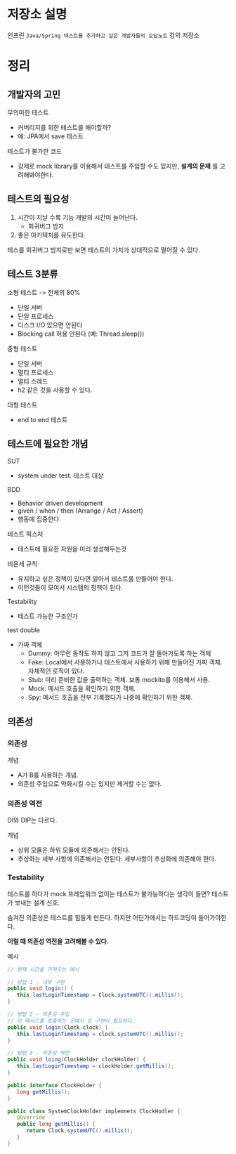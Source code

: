 # 저장소 설명
인프린 `Java/Spring 테스트를 추가하고 싶은 개발자들의 오답노트` 강의 저장소

# 정리
## 개발자의 고민
무의미한 테스트
- 커버리지를 위한 테스트를 해야할까?
- 예: JPA에서 save 테스트

테스트가 불가한 코드
- 강제로 mock library를 이용해서 테스트를 주입할 수도 있지만, __설계의 문제__ 를 고려해봐야한다.

## 테스트의 필요성
1. 시간이 지날 수록 기능 개발의 시간이 늘어난다.
   - 회귀버그 방지
2. 좋은 아키텍처를 유도한다.

테스를 회귀버그 방지로만 보면 테스트의 가치가 상대적으로 떨어질 수 있다. 

## 테스트 3분류
소형 테스트 -> 전체의 80%
- 단일 서버
- 단일 프로세스
- 디스크 I/O 있으면 안된다
- Blocking call 허용 안된다 (예: Thread.sleep())

중형 테스트
- 단일 서버
- 멀티 프로세스
- 멀티 스레드
- h2 같은 것을 사용할 수 있다.

대형 테스트
- end to end 테스트

## 테스트에 필요한 개념
SUT
- system under test. 테스트 대상 

BDD
- Behavior driven development
- given / when / then (Arrange / Act / Assert)
- 행동에 집중한다.

테스트 픽스처
- 테스트에 필요한 자원을 미리 생성해두는것 

비욘세 규칙
- 유지하고 싶은 정책이 있다면 알아서 테스트를 만들어야 한다. 
- 이런것들이 모여서 시스템의 정책이 된다.

Testability
- 테스트 가능한 구조인가

test double
- 가짜 객체
   - Dummy: 아무런 동작도 하지 않고 그저 코드가 잘 돌아가도록 하는 객체
   - Fake: Local에서 사용하거나 테스트에서 사용하기 위해 만들어진 가짜 객체. 자체적인 로직이 있다.
   - Stub: 미리 준비한 값을 출력하는 객체. 보통 mockito를 이용해서 사용.
   - Mock: 메서드 호출을 확인하기 위한 객체. 
   - Spy: 메서드 호출을 전부 기록했다가 나중에 확인하기 위한 객체. 

## 의존성
### 의존성
개념
- A가 B를 사용하는 개념.
- 의존성 주입으로 약화시킬 수는 있지만 제거할 수는 없다. 

### 의존성 역전
DI와 DIP는 다르다. 

개념
- 상위 모듈은 하위 모듈에 의존해서는 안된다. 
- 추상화는 세부 사항에 의존해서는 안된다. 세부사항이 추상화에 의존해야 한다. 

### Testability
테스트를 하다가 mock 프레임워크 없이는 테스트가 불가능하다는 생각이 들면? 테스트가 보내는 설계 신호.

숨겨진 의존성은 테스트를 힘들게 만든다. 하지만 어딘가에서는 하드코딩이 들어가야한다. 

__이럴 때 의존성 역전을 고려해볼 수 있다.__

예시
```java
// 현재 시간을 가져오는 예시

// 방법 1 - 내부 구현
public void login() {
   this.lastLoginTimestamp = Clock.systemUTC().millis();
}

// 방법 2 - 의존성 주입
// 이 메서드를 호출하는 곳에서 또 구현이 필요하다.
public void login(Clock clock) {
   this.lastLoginTimestamp = clock.systemUTC().millis();
}

// 방법 3 - 의존성 역전
public void loing(ClockHolder clockHolder) {
   this.lastLoginTimestamp = clockHolder.getMillis();
}

public interface ClockHolder {
   long getMillis();
}

public class SystemClockHolder implemnets ClockHodler {
   @Override
   public long getMillis() {
      return Clock.systemUTC().millis();
   }
}
```
